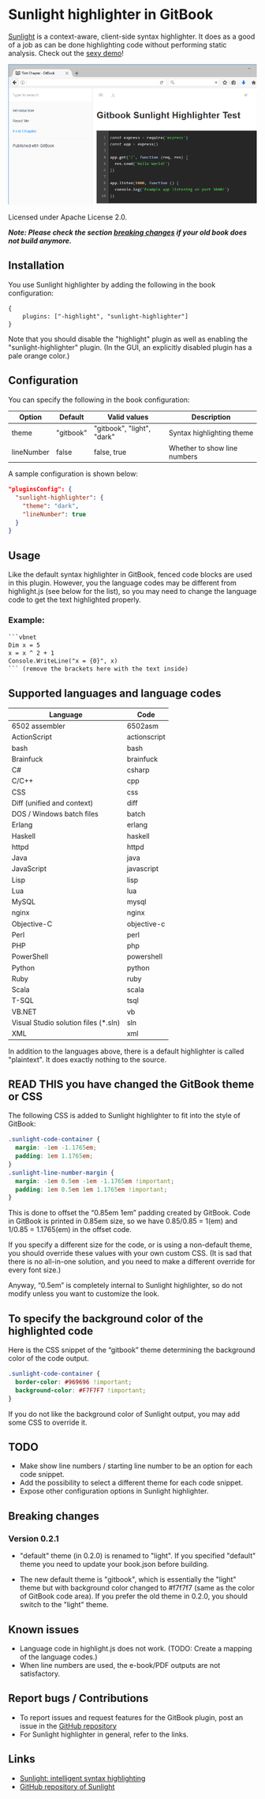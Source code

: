# Sunlight highlighter in GitBook
[Sunlight](http://sunlightjs.com/) is a context-aware, client-side syntax
highlighter. It does as a good of a job as can be done highlighting code
without performing static analysis. Check out the
[sexy demo](http://sunlightjs.com/demo.html)!

![Dark theme](./docs/example.png "Sunlight highlighting JS code in GitBook")

Licensed under Apache License 2.0.

_**Note: Please check the section [breaking changes](#breaking-changes) if your old book does not build anymore.**_

## Installation

You use Sunlight highlighter by adding the following in the book configuration:
```
{
    plugins: ["-highlight", "sunlight-highlighter"]
}
```

Note that you should disable the "highlight" plugin as well as enabling the
"sunlight-highlighter" plugin. (In the GUI, an explicitly disabled plugin has a
pale orange color.)

## Configuration

You can specify the following in the book configuration:

| Option | Default | Valid values | Description |
|--|--|--|--|
| theme | "gitbook" | "gitbook", "light", "dark" | Syntax highlighting theme |
| lineNumber | false | false, true | Whether to show line numbers |

A sample configuration is shown below:

```json
"pluginsConfig": {
  "sunlight-highlighter": {
    "theme": "dark",
    "lineNumber": true
  }
}
```

## Usage

Like the default syntax highlighter in GitBook, fenced code blocks are used in
this plugin. However, you the language codes may be different from highlight.js
(see below for the list), so you may need to change the language code to get the
text highlighted properly.

### Example:

```
```vbnet
Dim x = 5
x = x ^ 2 + 1
Console.WriteLine("x = {0}", x)
``` (remove the brackets here with the text inside)
```

## Supported languages and language codes

| Language                             | Code          |
|--------------------------------------|---------------|
| 6502 assembler                       | 6502asm       |
| ActionScript                         | actionscript  |
| bash                                 | bash          |
| Brainfuck                            | brainfuck     |
| C#                                   | csharp        |
| C/C++                                | cpp           |
| CSS                                  | css           |
| Diff (unified and context)           | diff          |
| DOS / Windows batch files            | batch         |
| Erlang                               | erlang        |
| Haskell                              | haskell       |
| httpd                                | httpd         |
| Java                                 | java          |
| JavaScript                           | javascript    |
| Lisp                                 | lisp          |
| Lua                                  | lua           |
| MySQL                                | mysql         |
| nginx                                | nginx         |
| Objective-C                          | objective-c   |
| Perl                                 | perl          |
| PHP                                  | php           |
| PowerShell                           | powershell    |
| Python                               | python        |
| Ruby                                 | ruby          |
| Scala                                | scala         |
| T-SQL                                | tsql          |
| VB.NET                               | vb            |
| Visual Studio solution files (*.sln) | sln           |
| XML                                  | xml           |

In addition to the languages above, there is a default highlighter is called "plaintext". It does exactly nothing to the source.

## READ THIS you have changed the GitBook theme or CSS

The following CSS is added to Sunlight highlighter to fit into the style of GitBook:

```css
.sunlight-code-container {
  margin: -1em -1.1765em;
  padding: 1em 1.1765em;
}
.sunlight-line-number-margin {
  margin: -1em 0.5em -1em -1.1765em !important;
  padding: 1em 0.5em 1em 1.1765em !important;
}
```

This is done to offset the “0.85em 1em” padding created by GitBook. Code in GitBook is printed in 0.85em size, so we have 0.85/0.85 = 1(em) and 1/0.85 = 1.1765(em) in the offset code.

If you specify a different size for the code, or is using a non-default theme, you should override these values with your own custom CSS. (It is sad that there is no all-in-one solution, and you need to make a different override for every font size.)

Anyway, “0.5em” is completely internal to Sunlight highlighter, so do not modify unless you want to customize the look.

## To specify the background color of the highlighted code

Here is the CSS snippet of the “gitbook” theme determining the background color of the code output.
```css
.sunlight-code-container {
  border-color: #969696 !important;
  background-color: #F7F7F7 !important;
}
```
If you do not like the background color of Sunlight output, you may add some CSS to override it.

## TODO
- Make show line numbers / starting line number to be an option for each code snippet.
- Add the possibility to select a different theme for each code snippet.
- Expose other configuration options in Sunlight highlighter.

## Breaking changes
### Version 0.2.1
- "default" theme (in 0.2.0) is renamed to "light".
  If you specified "default" theme you need to update your book.json before building.

- The new default theme is "gitbook", which is essentially the "light" theme but with background color changed to #f7f7f7 (same as the color of GitBook code area).
  If you prefer the old theme in 0.2.0, you should switch to the "light" theme.

## Known issues
- Language code in highlight.js does not work. (TODO: Create a mapping of the language codes.)
- When line numbers are used, the e-book/PDF outputs are not satisfactory.

## Report bugs / Contributions
- To report issues and request features for the GitBook plugin, post an issue in the
  [GitHub repository](https://github.com/lwchkg/gitbook-plugin-sunlight-highlighter)
- For Sunlight highlighter in general, refer to the links.

## Links
- [Sunlight: intelligent syntax highlighting](http://sunlightjs.com/)
- [GitHub repository of Sunlight](https://github.com/tmont/sunlight)
